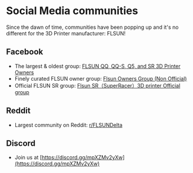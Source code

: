 # Social Media communities

Since the dawn of time, communities have been popping up and it's no different for the 3D Printer manufacturer: FLSUN!

## Facebook

 * The largest & oldest group: [FLSUN QQ, QQ-S, Q5, and SR 3D Printer Owners](https://www.facebook.com/groups/120961628750040)
 * Finely curated FLSUN owner group: [Flsun Owners Group (Non Official)](https://www.facebook.com/groups/flsunowners/)
 * Official FLSUN SR group: [Flsun SR（SuperRacer）3D printer Official group](https://www.facebook.com/groups/336951057403890)
## Reddit

 * Largest community on Reddit: [r/FLSUNDelta](https://www.reddit.com/r/FLSUNDelta/) 

## Discord

 * Join us at [https://discord.gg/mpXZMv2yXw](https://discord.gg/mpXZMv2yXw)